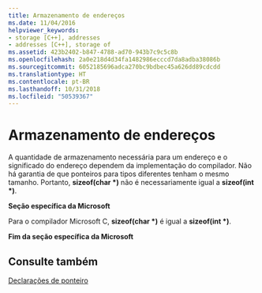 ```yaml
---
title: Armazenamento de endereços
ms.date: 11/04/2016
helpviewer_keywords:
- storage [C++], addresses
- addresses [C++], storage of
ms.assetid: 423b2402-b847-4788-ad70-943b7c9c5c8b
ms.openlocfilehash: 2a0e218d4d34fa1482986ecccd7da8adba38086b
ms.sourcegitcommit: 6052185696adca270bc9bdbec45a626dd89cdcdd
ms.translationtype: HT
ms.contentlocale: pt-BR
ms.lasthandoff: 10/31/2018
ms.locfileid: "50539367"
---
```

# <a name="storage-of-addresses"></a>Armazenamento de endereços

A quantidade de armazenamento necessária para um endereço e o significado do endereço dependem da implementação do compilador. Não há garantia de que ponteiros para tipos diferentes tenham o mesmo tamanho. Portanto, **sizeof(char \*)** não é necessariamente igual a **sizeof(int \*)**.

**Seção específica da Microsoft**

Para o compilador Microsoft C, **sizeof(char \*)** é igual a **sizeof(int \*)**.

**Fim da seção específica da Microsoft**

## <a name="see-also"></a>Consulte também

[Declarações de ponteiro](../c-language/pointer-declarations.md)